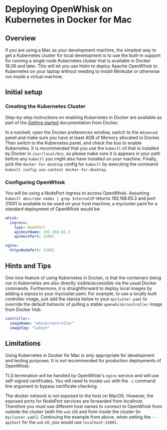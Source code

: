 <!--
#
# Licensed to the Apache Software Foundation (ASF) under one or more
# contributor license agreements.  See the NOTICE file distributed with
# this work for additional information regarding copyright ownership.
# The ASF licenses this file to You under the Apache License, Version 2.0
# (the "License"); you may not use this file except in compliance with
# the License.  You may obtain a copy of the License at
#
#     http://www.apache.org/licenses/LICENSE-2.0
#
# Unless required by applicable law or agreed to in writing, software
# distributed under the License is distributed on an "AS IS" BASIS,
# WITHOUT WARRANTIES OR CONDITIONS OF ANY KIND, either express or implied.
# See the License for the specific language governing permissions and
# limitations under the License.
#
-->

# Deploying OpenWhisk on Kubernetes in Docker for Mac

## Overview

If you are using a Mac as your development machine, the simplest way
to get a Kubernetes cluster for local development is to use the
built-in support for running a single node Kubernetes cluster that is
available in Docker 18.06 and later.  This will let you use Helm to
deploy Apache OpenWhisk to Kubernetes on your laptop without needing
to install Minikube or otherwise run inside a virtual machine.

## Initial setup

### Creating the Kubernetes Cluster

Step-by-step instructions on enabling Kubernetes in Docker are
available as part of the
[Getting started](https://docs.docker.com/docker-for-mac/#Kubernetes)
documentation from Docker.

In a nutshell, open the Docker preferences window, switch to the
`Advanced` panel and make sure you have at least 4GB of Memory
allocated to Docker. Then switch to the Kubernetes panel, and check
the box to enable Kubernetes. It is recommended that you use the
`kubectl` cli that is installed by Docker in `/usr/local/bin`, so
please make sure it is appears in your path before any `kubectl` you
might also have installed on your machine.  Finally, pick the
`docker-for-desktop` config for `kubectl` by executing the command
`kubectl config use-context docker-for-desktop`.

### Configuring OpenWhisk

You will be using a NodePort ingress to access OpenWhisk. Assuming
`kubectl describe nodes | grep InternalIP` returns 192.168.65.3 and
port 31001 is available to be used on your host machine, a
mycluster.yaml for a standard deployment of OpenWhisk would be:
```yaml
whisk:
  ingress:
    type: NodePort
    apiHostName: 192.168.65.3
    apiHostPort: 31001

nginx:
  httpsNodePort: 31001
```

## Hints and Tips

One nice feature of using Kubernetes in Docker, is that the
containers being run in Kubernetes are also directly
visible/accessible via the usual Docker commands. Furthermore, it is
straightforward to deploy local images by adding a stanza to your
mycluster.yaml. For example, to use a locally built controller image,
just add the stanza below to your `mycluster.yaml` to override the default
behavior of pulling a stable `openwhisk/controller` image from Docker Hub.
```yaml
controller:
  imageName: "whisk/controller"
  imageTag: "latest"
```

## Limitations

Using Kubernetes in Docker for Mac is only appropriate for development
and testing purposes.  It is not recommended for production
deployments of OpenWhisk.

TLS termination will be handled by OpenWhisk's `nginx` service and
will use self-signed certificates.  You will need to invoke `wsk` with
the `-i` command line argument to bypass certificate checking.

The docker network is not exposed to the host on MacOS. However, the
exposed ports for NodePort services are forwarded from localhost.
Therefore you must use different host names to connect to OpenWhisk
from outside the cluster (with the `wsk` cli) and from inside the
cluster (in `mycluster.yaml`).  Continuing the example from above,
when setting the `--apihost` for the `wsk` cli, you would use
`localhost:31001`.
